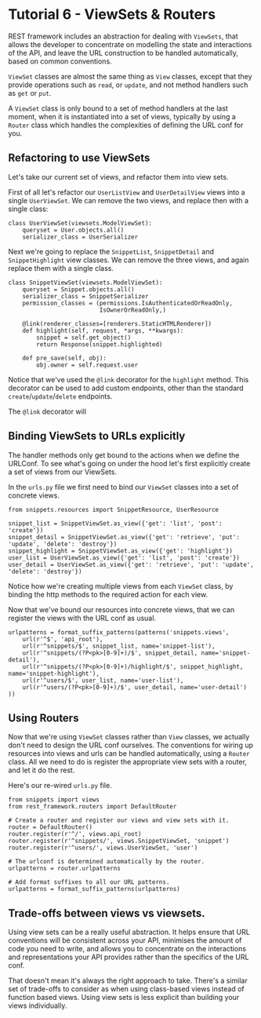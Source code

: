 # Tutorial 6 - ViewSets & Routers

REST framework includes an abstraction for dealing with `ViewSets`, that allows the developer to concentrate on modelling the state and interactions of the API, and leave the URL construction to be handled automatically, based on common conventions.

`ViewSet` classes are almost the same thing as `View` classes, except that they provide operations such as `read`, or `update`, and not method handlers such as `get` or `put`.

A `ViewSet` class is only bound to a set of method handlers at the last moment, when it is instantiated into a set of views, typically by using a `Router` class which handles the complexities of defining the URL conf for you.

## Refactoring to use ViewSets

Let's take our current set of views, and refactor them into view sets.

First of all let's refactor our `UserListView` and `UserDetailView` views into a single `UserViewSet`.  We can remove the two views, and replace then with a single class:

    class UserViewSet(viewsets.ModelViewSet):
        queryset = User.objects.all()
        serializer_class = UserSerializer

Next we're going to replace the `SnippetList`, `SnippetDetail` and `SnippetHighlight` view classes.  We can remove the three views, and again replace them with a single class.

    class SnippetViewSet(viewsets.ModelViewSet):
        queryset = Snippet.objects.all()
        serializer_class = SnippetSerializer
        permission_classes = (permissions.IsAuthenticatedOrReadOnly,
                              IsOwnerOrReadOnly,)

        @link(renderer_classes=[renderers.StaticHTMLRenderer])
        def highlight(self, request, *args, **kwargs):
            snippet = self.get_object()
            return Response(snippet.highlighted)

        def pre_save(self, obj):
            obj.owner = self.request.user

Notice that we've used the `@link` decorator for the `highlight` method.
This decorator can be used to add custom endpoints, other than the standard `create`/`update`/`delete` endpoints.

The `@link` decorator will  

## Binding ViewSets to URLs explicitly

The handler methods only get bound to the actions when we define the URLConf.
To see what's going on under the hood let's first explicitly create a set of views from our ViewSets.

In the `urls.py` file we first need to bind our `ViewSet` classes into a set of concrete views.

    from snippets.resources import SnippetResource, UserResource

    snippet_list = SnippetViewSet.as_view({'get': 'list', 'post': 'create'})
    snippet_detail = SnippetViewSet.as_view({'get': 'retrieve', 'put': 'update', 'delete': 'destroy'})
    snippet_highlight = SnippetViewSet.as_view({'get': 'highlight'})
    user_list = UserViewSet.as_view({'get': 'list', 'post': 'create'})
    user_detail = UserViewSet.as_view({'get': 'retrieve', 'put': 'update', 'delete': 'destroy'})

Notice how we're creating multiple views from each `ViewSet` class, by binding the http methods to the required action for each view.

Now that we've bound our resources into concrete views, that we can register the views with the URL conf as usual.

    urlpatterns = format_suffix_patterns(patterns('snippets.views',
        url(r'^$', 'api_root'),
        url(r'^snippets/$', snippet_list, name='snippet-list'),
        url(r'^snippets/(?P<pk>[0-9]+)/$', snippet_detail, name='snippet-detail'),
        url(r'^snippets/(?P<pk>[0-9]+)/highlight/$', snippet_highlight, name='snippet-highlight'),
        url(r'^users/$', user_list, name='user-list'),
        url(r'^users/(?P<pk>[0-9]+)/$', user_detail, name='user-detail')
    ))

## Using Routers

Now that we're using `ViewSet` classes rather than `View` classes, we actually don't need to design the URL conf ourselves.  The conventions for wiring up resources into views and urls can be handled automatically, using a `Router` class.  All we need to do is register the appropriate view sets with a router, and let it do the rest.

Here's our re-wired `urls.py` file.

    from snippets import views
    from rest_framework.routers import DefaultRouter

    # Create a router and register our views and view sets with it.
    router = DefaultRouter()
    router.register(r'^/', views.api_root)
    router.register(r'^snippets/', views.SnippetViewSet, 'snippet')
    router.register(r'^users/', views.UserViewSet, 'user')
    
    # The urlconf is determined automatically by the router.
    urlpatterns = router.urlpatterns
    
    # Add format suffixes to all our URL patterns.
    urlpatterns = format_suffix_patterns(urlpatterns)

## Trade-offs between views vs viewsets.

Using view sets can be a really useful abstraction.  It helps ensure that URL conventions will be consistent across your API, minimises the amount of code you need to write, and allows you to concentrate on the interactions and representations your API provides rather than the specifics of the URL conf.

That doesn't mean it's always the right approach to take.  There's a similar set of trade-offs to consider as when using class-based views instead of function based views.  Using view sets is less explicit than building your views individually.

